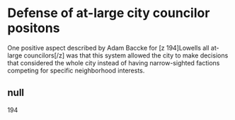 # Defense of at-large city councilor positons

One positive aspect described by Adam Baccke for [z 194]Lowells all at-large councilors[/z] was that this system allowed the city to make decisions that considered the whole city instead of having narrow-sighted factions competing for specific neighborhood interests.  

## null

194
